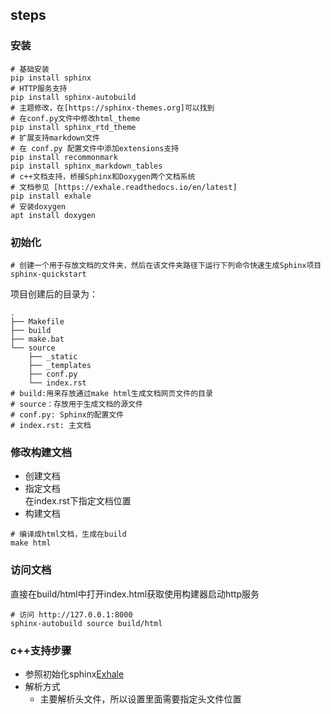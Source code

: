 ## steps

### 安装
```shell
# 基础安装
pip install sphinx
# HTTP服务支持
pip install sphinx-autobuild
# 主题修改，在[https://sphinx-themes.org]可以找到
# 在conf.py文件中修改html_theme
pip install sphinx_rtd_theme
# 扩展支持markdown文件
# 在 conf.py 配置文件中添加extensions支持
pip install recommonmark
pip install sphinx_markdown_tables
# c++文档支持，桥接Sphinx和Doxygen两个文档系统
# 文档参见 [https://exhale.readthedocs.io/en/latest]
pip install exhale
# 安装doxygen
apt install doxygen
```

### 初始化
```shell
# 创建一个用于存放文档的文件夹，然后在该文件夹路径下运行下列命令快速生成Sphinx项目
sphinx-quickstart
```
项目创建后的目录为：
```shell
.
├── Makefile
├── build
├── make.bat
└── source
    ├── _static
    ├── _templates
    ├── conf.py
    └── index.rst
# build:用来存放通过make html生成文档网页文件的目录
# source：存放用于生成文档的源文件
# conf.py: Sphinx的配置文件
# index.rst: 主文档
```

### 修改构建文档
* 创建文档
* 指定文档  
在index.rst下指定文档位置
* 构建文档  
```shell
# 编译成html文档，生成在build
make html
```

### 访问文档
直接在build/html中打开index.html获取使用构建器启动http服务
```shell
# 访问 http://127.0.0.1:8000
sphinx-autobuild source build/html
```

### c++支持步骤
* 参照初始化sphinx[Exhale](https://exhale.readthedocs.io/en/latest/quickstart.html#quickstart-guide)
* 解析方式
   * 主要解析头文件，所以设置里面需要指定头文件位置